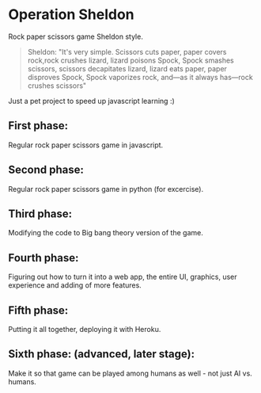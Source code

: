 # Operation Sheldon

Rock paper scissors game Sheldon style.

> Sheldon: "It's very simple. Scissors cuts paper, paper covers rock,rock crushes lizard, lizard poisons Spock, Spock smashes scissors, scissors decapitates lizard, lizard eats paper, paper disproves Spock, Spock vaporizes rock, and—as it always has—rock crushes scissors"

Just a pet project to speed up javascript learning :)

## First phase: 
Regular rock paper scissors game in javascript.
## Second phase: 
Regular rock paper scissors game in python (for excercise).
## Third phase: 
Modifying the code to Big bang theory version of the game.
## Fourth phase: 
Figuring out how to turn it into a web app, the entire UI, graphics, user experience and adding of more features.
## Fifth phase: 
Putting it all together, deploying it with Heroku.
## Sixth phase: (advanced, later stage):
Make it so that game can be played among humans as well - not just AI vs. humans.